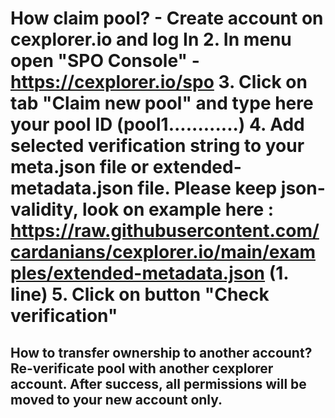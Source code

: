 # How claim pool? - Create account on cexplorer.io and log In 2. In menu open "SPO Console" - https://cexplorer.io/spo 3. Click on tab "Claim new pool" and type here your pool ID (pool1............) 4. Add selected verification string to your meta.json file or extended-metadata.json file. Please keep json-validity, look on example here : https://raw.githubusercontent.com/cardanians/cexplorer.io/main/examples/extended-metadata.json (1. line) 5. Click on button "Check verification"
## How to transfer ownership to another account? Re-verificate pool with another cexplorer account. After success, all permissions will be moved to your new account only.
